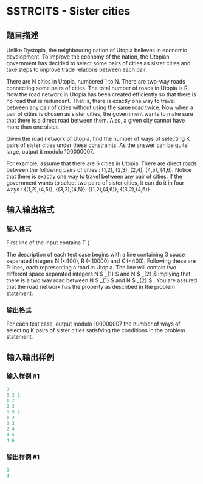# SSTRCITS - Sister cities

## 题目描述

Unlike Dystopia, the neighbouring nation of Utopia believes in economic development. To improve the economy of the nation, the Utopian government has decided to select some pairs of cities as sister cities and take steps to improve trade relations between each pair.

There are N cities in Utopia, numbered 1 to N. There are two-way roads connecting some pairs of cities. The total number of roads in Utopia is R. Now the road network in Utopia has been created efficiently so that there is no road that is redundant. That is, there is exactly one way to travel between any pair of cities without using the same road twice. Now when a pair of cities is chosen as sister cities, the government wants to make sure that there is a direct road between them. Also, a given city cannot have more than one sister.

Given the road network of Utopia, find the number of ways of selecting K pairs of sister cities under these constraints. As the answer can be quite large, output it modulo 100000007.

For example, assume that there are 6 cities in Utopia. There are direct roads between the following pairs of cities : (1,2), (2,3), (2,4), (4,5), (4,6). Notice that there is exactly one way to travel between any pair of cities. If the government wants to select two pairs of sister cities, it can do it in four ways : {(1,2),(4,5)}, {(3,2),(4,5)}, {(1,2),(4,6)}, {(3,2),(4,6)}

## 输入输出格式

### 输入格式

First line of the input contains T (

The description of each test case begins with a line containing 3 space separated integers N (<400), R (<10000) and K (<400). Following these are R lines, each representing a road in Utopia. The line will contain two different space separated integers N $ _{1} $ and N $ _{2} $ implying that there is a two way road between N $ _{1} $ and N $ _{2} $ . You are assured that the road network has the property as described in the problem statement.

### 输出格式

For each test case, output modulo 100000007 the number of ways of selecting K pairs of sister cities satisfying the conditions in the problem statement.

## 输入输出样例

### 输入样例 #1

```cpp
2
3 2 1
1 2
2 3
6 5 2
1 2
2 3
2 4
4 5
4 6
```


### 输出样例 #1

```cpp
2
4
```


